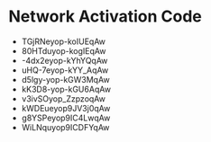 # Network Activation Code
* TGjRNeyop-koIUEqAw
* 80HTduyop-kogIEqAw
* -4dx2eyop-kYhYQqAw
* uHQ-7eyop-kYY_AqAw
* d5lgy-yop-kGW3MqAw
* kK3D8-yop-kGU6AqAw
* v3ivSOyop_ZzpzoqAw
* kWDEueyop9JV3j0qAw
* g8YSPeyop9IC4LwqAw
* WiLNquyop9ICDFYqAw
